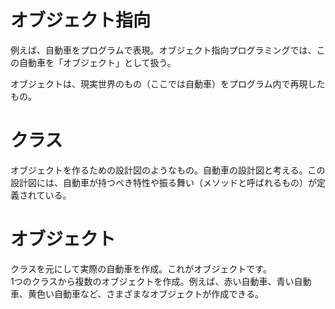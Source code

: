 # オブジェクト指向

例えば、自動車をプログラムで表現。オブジェクト指向プログラミングでは、この自動車を「オブジェクト」として扱う。

オブジェクトは、現実世界のもの（ここでは自動車）をプログラム内で再現したもの。

# クラス

オブジェクトを作るための設計図のようなもの。自動車の設計図と考える。この設計図には、自動車が持つべき特性や振る舞い（メソッドと呼ばれるもの）が定義されている。

# オブジェクト

クラスを元にして実際の自動車を作成。これがオブジェクトです。   
1つのクラスから複数のオブジェクトを作成。例えば、赤い自動車、青い自動車、黄色い自動車など、さまざまなオブジェクトが作成できる。

